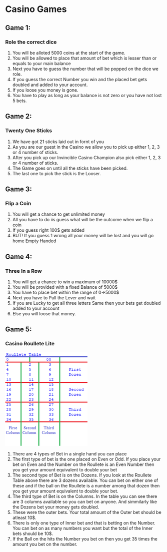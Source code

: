 # Casino Games
## Game 1:
### Role the correct dice
1) You will be alloted 5000 coins at the start of the game.
2) You will be allowed to place that amount of bet which is lesser than or equals to your main balance
3) Next you have to guess the number that will be popped on the dice we role.
4) If you guess the correct Number you win and the placed bet gets doubled and added to your account.
5) If you loose you money is gone.
6) You have to play as long as your balance is not zero or you have not lost 5 bets.
## Game 2:
### Twenty One Sticks
1) We have got 21 sticks laid out in fornt of you
2) As you are our guest in the Casino we allow you to pick up either 1, 2, 3 or 4 number of sticks.
3) After you pick up our Invincible Casino Champion also pick either 1, 2, 3 or 4 number of sticks.
4) The Game goes on until all the sticks have been picked.
5) The last one to pick the stick is the Looser.
## Game 3:
### Flip a Coin
1) You will get a chance to get unlimited money
2) All you have to do iis guess what will be the outcome when we flip a coin
3) If you guess right 100$ gets added
4) BUT! If you guess 1 wrong all your money will be lost and you will go home Empty Handed
## Game 4:
### Three In a Row
1) You will get a chance to win a maximum of 10000$
2) You will be provided with a fixed Balance of 5000$
3) You have to place bet within the range of 0->5000$
4) Next you have to Pull the Lever and wait
5) If you are Lucky to get all three letters Same then your bets get doubled added to your account
6) Else you will loose that money.
## Game 5:
### Casino Roullete Lite
![](roullete_table.png)
1) There are 4 types of Bet in a single hand you can place
2) The first type of bet is the one placed on Even or Odd. If you place your bet on Even and the Number on the Roullete is an Even Number then you get your amount equivalent to double your bet
3) The second type of Bet is on the Dozens. If you look at the Roullete Table above there are 3 dozens available. You can bet on either one of these and if the ball on the Roullete is a number among that dozen then you get your amount equivalent to double your bet.
4) The third type of Bet is on the Columns. In the table you can see there are 3 columns available so you can bet on anyone. And simmilarly like the Dozens bet your money gets doubled.
5) These were the outer bets. Your total amount of the Outer bet should be atleast 10$.
6) There is only one type of Inner bet and that is betting  on the Number. You can bet on as many numbers you want but the total of the Inner bets should be 10$.
7) If the Ball on the hits the Number you bet on then you get 35 times the amount you bet on the number.
